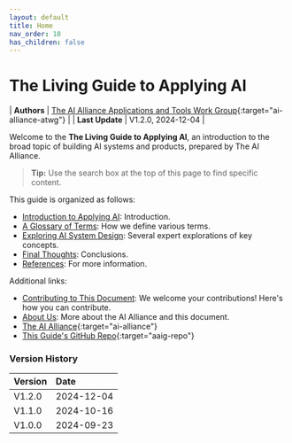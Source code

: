 ```yaml
---
layout: default
title: Home
nav_order: 10
has_children: false
---
```


# The Living Guide to Applying AI

| **Authors** | [The AI Alliance Applications and Tools Work Group](https://thealliance.ai/focus-areas/applications-and-tools){:target="ai-alliance-atwg"} |
| **Last Update** | V1.2.0, 2024-12-04 |

Welcome to the **The Living Guide to Applying AI**, an introduction to the broad topic of building AI systems and products, prepared by The AI Alliance.

> **Tip:** Use the search box at the top of this page to find specific content.

This guide is organized as follows:

* [Introduction to Applying AI]({{site.baseurl}}/introduction): Introduction.
* [A Glossary of Terms]({{site.baseurl}}/glossary): How we define various terms.
* [Exploring AI System Design]({{site.baseurl}}/exploring/exploring): Several expert explorations of key concepts.
* [Final Thoughts]({{site.baseurl}}/final-thoughts): Conclusions.
* [References]({{site.baseurl}}/references): For more information.

Additional links:

* [Contributing to This Document]({{site.baseurl}}/contributing): We welcome your contributions! Here's how you can contribute.
* [About Us]({{site.baseurl}}/about): More about the AI Alliance and this document.
* [The AI Alliance](https://thealliance.ai){:target="ai-alliance"}
* [This Guide's GitHub Repo](https://github.com/The-AI-Alliance/applying-ai-guide){:target="aaig-repo"}

### Version History

| Version  | Date       |
| :------- | :--------- |
| V1.2.0   | 2024-12-04 |
| V1.1.0   | 2024-10-16 |
| V1.0.0   | 2024-09-23 |
